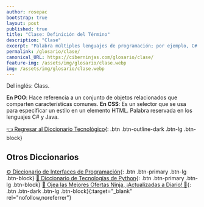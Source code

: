 ```yaml
---
author: rosepac
bootstrap: true
layout: post
published: true
title: "Clase: Definición del Término"
description: "Clase"
excerpt: "Palabra múltiples lenguajes de programación; por ejemplo, C# y Java."
permalink: /glosario/clase/
canonical_URL: https://ciberninjas.com/glosario/clase/
feature-img: /assets/img/glosario/clase.webp
img: /assets/img/glosario/clase.webp
---
```


Del inglés: Class.

**En POO**: Hace referencia a un conjunto de objetos relacionados que comparten características comunes.
**En CSS**: Es un selector que se usa para especificar un estilo en un elemento HTML.
Palabra reservada en los lenguajes C# y Java.

[👈 Regresar al Diccionario Tecnológico](/glosario/){: .btn .btn-outline-dark .btn-lg .btn-block}

## Otros Diccionarios

[⚙ Diccionario de Interfaces de Programación](/glosario/completo-interfaces-programacion/){: .btn .btn-primary .btn-lg .btn-block}
[🐍 Diccionario de Tecnologías de Python](/glosario/completo-tecnologias-python/){: .btn .btn-primary .btn-lg .btn-block}
[🎁 Ojea las Mejores Ofertas Ninja, ¡Actualizadas a Diario! 🛒](https://www.amazon.es/shop/cibercursos){: .btn .btn-dark .btn-lg .btn-block}{:target="_blank" rel="nofollow,noreferrer"}